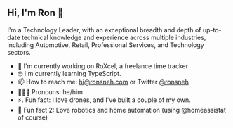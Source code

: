 ## Hi, I'm Ron 👋

I'm a Technology Leader, with an exceptional breadth and depth of up-to-date technical knowledge and experience across multiple industries, including Automotive, Retail, Professional Services, and Technology sectors. 

- 🔭 I'm currently working on RoXcel, a freelance time tracker
- 🤓 I'm currently learning TypeScript.
- 📫 How to reach me: hi@ronsneh.com or Twitter [@ronsneh](twitter.com/ronsneh)
- 👨🏻‍💻 Pronouns: he/him 
- ⚡. Fun fact: I love drones, and I've built a couple of my own.
- 🤖 Fun fact 2: Love robotics and home automation (using @homeassistat of course)

<!--
**rsneh/rsneh** is a ✨ _special_ ✨ repository because its `README.md` (this file) appears on your GitHub profile.

Here are some ideas to get you started:

- 🔭 I'm currently working on 
- 🌱 I’m currently learning ...
- 👯 I’m looking to collaborate on ...
- 🤔 I’m looking for help with ...
- 💬 Ask me about ...
- 📫 How to reach me: ...
- 😄 Pronouns: ...
- ⚡ Fun fact: ...
-->
